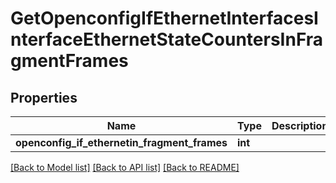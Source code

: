# GetOpenconfigIfEthernetInterfacesInterfaceEthernetStateCountersInFragmentFrames

## Properties
Name | Type | Description | Notes
------------ | ------------- | ------------- | -------------
**openconfig_if_ethernetin_fragment_frames** | **int** |  | [optional] 

[[Back to Model list]](../README.md#documentation-for-models) [[Back to API list]](../README.md#documentation-for-api-endpoints) [[Back to README]](../README.md)


